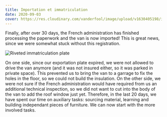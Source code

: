 ```yaml
---
title: Importation et immatriculation
date: 2020-09-03
cover: https://res.cloudinary.com/vanderfool/image/upload/v1630405198/immatriculation/immatriculation1_yl8hqb.jpg
---
```


Finally, after over 30 days, the French administration has finished processing the paperwork and the van is now imported!
This is great news, since we were somewhat stuck without this registration.

![Riveted immatriculation plate](https://res.cloudinary.com/vanderfool/image/upload/v1630405198/immatriculation/immatriculation2_bxe0tu.jpg "Riveted immatriculation plate")

On one side, since our exportation plate expired, we were not allowed to drive the van anymore (and it was not insured either, so it was parked in private space).
This prevented us to bring the van to a garrage to fix the holes in the floor, so we could not build the insulation.
On the other side, we were not sure if the French administration would have required from us an additional technical inspection, so we did not want to cut into the body of the van to add the roof window just yet.
Therefore, in the last 20 days, we have spent our time on auxiliary tasks: sourcing material, learning and building independant pieces of furniture.
We can now start with the more involved tasks.
